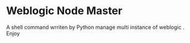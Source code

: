 Weblogic Node Master
============

A shell command wrriten by Python manage multi instance of weblogic . Enjoy
